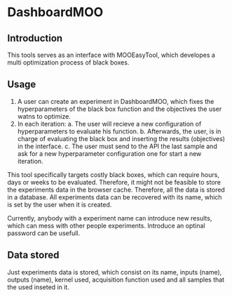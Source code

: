 # DashboardMOO

## Introduction

This tools serves as an interface with MOOEasyTool, which developes a multi optimization process of black boxes. 

## Usage

1. A user can create an experiment in DashboardMOO, which fixes the hyperparameters of the black box function and the objectives the user watns to optimize. 
2. In each iteration:
    a. The user will recieve a new configuration of hyperparameters to evaluate his function. 
    b. Afterwards, the user, is in charge of evaluating the black box and inserting the results (objectives) in the interface.
    c. The user must send to the API the last sample and ask for a new hyperparameter configuration one for start a new iteration.

This tool specifically targets costly black boxes, which can require hours, days or weeks to be evaluated. Therefore, it might not be feasible to store the experiments data in the browser cache. Therefore, all the data is stored in a database. All experiments data can be recovered with its name, which is set by the user when it is created.

Currently, anybody with a experiment name can introduce new results, which can mess with other people experiments. Introduce an optinal password can be usefull.

## Data stored

Just experiments data is stored, which consist on its name, inputs (name), outputs (name), kernel used, acquisition function used and all samples that the used inseted in it.
